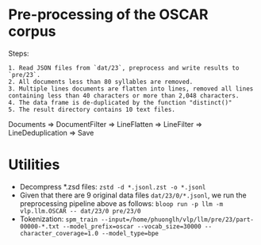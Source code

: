 # Pre-processing of the OSCAR corpus

Steps:

    1. Read JSON files from `dat/23`, preprocess and write results to `pre/23`.
    2. All documents less than 80 syllables are removed.
    3. Multiple lines documents are flatten into lines, removed all lines containing less than 40 characters or more than 2,048 characters.
    4. The data frame is de-duplicated by the function "distinct()"  
    5. The result directory contains 10 text files.

Documents => DocumentFilter => LineFlatten => LineFilter => LineDeduplication => Save


# Utilities

- Decompress *.zsd files:
    `zstd -d *.jsonl.zst -o *.jsonl`
- Given that there are 9 original data files `dat/23/0/*.jsonl`, we run the preprocessing pipeline above as follows:
    `bloop run -p llm -m vlp.llm.OSCAR -- dat/23/0 pre/23/0`
- Tokenization:
    `spm_train --input=/home/phuonglh/vlp/llm/pre/23/part-00000-*.txt --model_prefix=oscar --vocab_size=30000 --character_coverage=1.0 --model_type=bpe`

